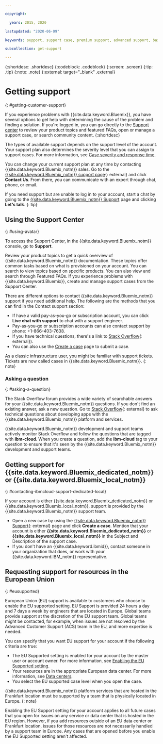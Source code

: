 ```yaml
---

copyright:

  years: 2015, 2020 

lastupdated: "2020-06-09"

keywords: support, support case, premium support, advanced support, basic support, support page, help

subcollection: get-support

---
```


{:shortdesc: .shortdesc}
{:codeblock: .codeblock}
{:screen: .screen}
{:tip: .tip}
{:note: .note}
{:external: target="_blank" .external}

# Getting support
{: #getting-customer-support}

If you experience problems with {{site.data.keyword.Bluemix}}, you have several options to get help with determining the cause of the problem and finding a solution. If you're logged in, you can go directly to the [Support center](https://{DomainName}/unifiedsupport/supportcenter) to review your product topics and featured FAQs, open or manage a support case, or search community content.
{:shortdesc}

The types of available support depends on the support level of the account. Your support plan also determines the severity level that you can assign to support cases. For more information, see [Case severity and response time](/docs/get-support?topic=get-support-support-case-severity#support-case-severity). 

You can change your current support plan at any time by contacting {{site.data.keyword.Bluemix_notm}} sales. Go to the [{{site.data.keyword.Bluemix_notm}} support page](https://www.ibm.com/cloud/support){: external} and click **Contact Us**. From there, you can communicate with an expert through chat, phone, or email.

If you need support but are unable to log in to your account, start a chat by going to the [{{site.data.keyword.Bluemix_notm}} Support](https://www.ibm.com/cloud/support) page and clicking **Let's talk**. 
{: tip}


## Using the Support Center
{: #using-avatar}

To access the Support Center, in the {{site.data.keyword.Bluemix_notm}} console, go to **Support**.  

Review your product topics to get a quick overview of {{site.data.keyword.Bluemix_notm}} documentation. These topics offer common tasks based on what is provisioned on your account. You can search to view topics based on specific products. You can also view and search through Featured FAQs. If you experience problems with {{site.data.keyword.Bluemix}}, create and manage support cases from the Support Center. 

There are different options to contact {{site.data.keyword.Bluemix_notm}} support if you need additional help. The following are the methods that you can find in the Contact support section: 

* If have a valid pay-as-you-go or subscription account, you can click **Live chat with support** to chat with a support engineer.  
* Pay-as-you-go or subscription accounts can also contact support by phone: +1-866-403-7638.
* If you have technical questions, there's a link to [Stack Overflow](https://stackoverflow.com/questions/tagged/ibm-cloud){: external}). 
* You can also use the [Create a case](https://{DomainName}/unifiedsupport/cases/add) page to submit a case.

As a classic infrastructure user, you might be familiar with support tickets. Tickets are now called cases in {{site.data.keyword.Bluemix_notm}}. 
{: note} 

### Asking a question
{: #asking-a-question}

The Stack Overflow forum provides a wide variety of searchable answers for your {{site.data.keyword.Bluemix_notm}} questions. If you don't find an existing answer, ask a new question. Go to [Stack Overflow](https://stackoverflow.com/questions/tagged/ibm-cloud){: external} to ask technical questions about developing apps with the {{site.data.keyword.Bluemix_notm}} platform and services. 

{{site.data.keyword.Bluemix_notm}} development and support teams actively monitor Stack Overflow and follow the questions that are tagged with **ibm-cloud**. When you create a question, add the **ibm-cloud** tag to your question to ensure that it's seen by the {{site.data.keyword.Bluemix_notm}} development and support teams.


## Getting support for {{site.data.keyword.Bluemix_dedicated_notm}} or {{site.data.keyword.Bluemix_local_notm}}
{: #contacting-ibmcloud-support-dedicated-local}

If your account is either {{site.data.keyword.Bluemix_dedicated_notm}} or {{site.data.keyword.Bluemix_local_notm}}, support is provided by the {{site.data.keyword.Bluemix_notm}} support team. 

* Open a new case by using the [{{site.data.keyword.Bluemix_notm}} Support](https://{DomainName}/unifiedsupport/supportcenter){: external} page and click **Create a case**. Mention that your account is either **{{site.data.keyword.Bluemix_dedicated_notm}}** or **{{site.data.keyword.Bluemix_local_notm}}** in the Subject and Description of the support case. 
* If you don't have an {{site.data.keyword.ibmid}}, contact someone in your organization that does, or work with your {{site.data.keyword.IBM_notm}} representative.


## Requesting support for resources in the European Union
{: #eusupported}

European Union (EU) support is available to customers who choose to enable the EU supported setting. EU Support is provided 24 hours a day and 7 days a week by engineers that are located in Europe. Global teams provide support at the discretion of the EU support team. Global teams might be contacted, for example, when issues are not resolved by the Advanced Customer Support (ACS) team in the EU, and more expertise is needed.

You can specify that you want EU support for your account if the following criteria are true:

* The EU Supported setting is enabled for your account by the master user or account owner. For more information, see [Enabling the EU Supported setting](/docs/account?topic=account-eu-hipaa-supported#bill_eusupported).
* Your resources are in the appropriate European data center. For more information, see [Data centers](/docs/overview?topic=overview-locations#data-centers).
* You select the EU supported case level when you open the case.

{{site.data.keyword.Bluemix_notm}} platform services that are hosted in the Frankfurt location must be supported by a team that is physically located in Europe. 
{: note}  

Enabling the EU Support setting for your account applies to all future cases that you open for issues on any service or data center that is hosted in the EU region. However, if you add resources outside of an EU data center or Frankfurt location, issues for those resources are not necessarily handled by a support team in Europe. Any cases that are opened before you enable the EU Supported setting aren't affected. 


